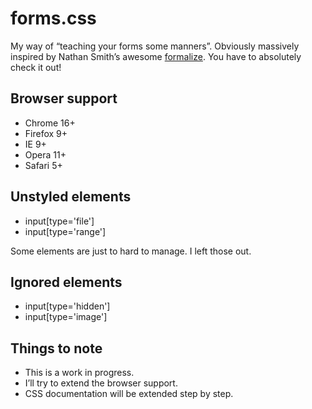 # forms.css

My way of “teaching your forms some manners”. Obviously massively inspired by Nathan Smith’s awesome [formalize](https://github.com/nathansmith/formalize). You have to absolutely check it out!

## Browser support

* Chrome 16+
* Firefox 9+
* IE 9+
* Opera 11+
* Safari 5+

## Unstyled elements

* input[type='file']
* input[type='range']

Some elements are just to hard to manage. I left those out.

## Ignored elements

* input[type='hidden']
* input[type='image']

## Things to note

* This is a work in progress.
* I’ll try to extend the browser support.
* CSS documentation will be extended step by step.